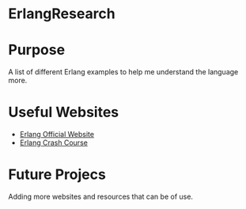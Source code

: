 # ErlangResearch

# Purpose 
A list of different Erlang examples to help me understand the language more. 

# Useful Websites 
* [Erlang Official Website](https://www.erlang.org/doc/apps/stdlib/index.html)
* [Erlang Crash Course](https://elixir-lang.org/crash-course.html)

# Future Projecs
Adding more websites and resources that can be of use. 
